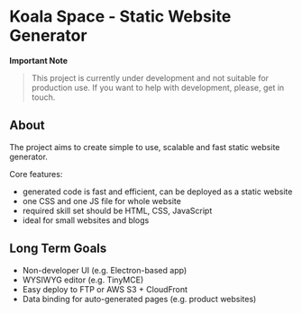 # Koala Space - Static Website Generator

**Important Note**
> This project is currently under development and not suitable for production use. If you want to help with development, please, get in touch.

## About

The project aims to create simple to use, scalable and fast static website generator.

Core features:
* generated code is fast and efficient, can be deployed as a static website
* one CSS and one JS file for whole website
* required skill set should be HTML, CSS, JavaScript
* ideal for small websites and blogs

## Long Term Goals

* Non-developer UI (e.g. Electron-based app)
* WYSIWYG editor (e.g. TinyMCE)
* Easy deploy to FTP or AWS S3 + CloudFront
* Data binding for auto-generated pages (e.g. product websites)
